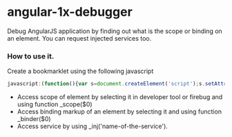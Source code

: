 # angular-1x-debugger
Debug AngularJS application by finding out what is the scope or binding on an element. You can request injected services too.

### How to use it.

Create a bookmarklet using the following javascript

```javascript
javascript:(function(){var s=document.createElement('script');s.setAttribute('src','https://rawgit.com/nkanand4/angular-1x-debugger/master/main.js');s.setAttribute('type','text/javascript');angular.element('head').append(s)}())
```
 - Access scope of element by selecting it in developer tool or firebug and using function _scope($0)
 - Access binding markup of an element by selecting it and using function _binder($0)
 - Access service by using _inj('name-of-the-service').

